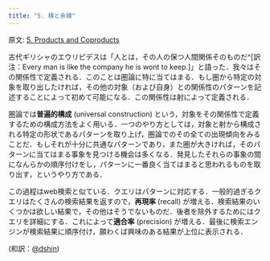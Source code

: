 ```yaml
---
title: "5. 積と余積"
---
```


原文: [5. Products and Coproducts](https://bartoszmilewski.com/2015/01/07/products-and-coproducts/)

古代ギリシャのエウリピデスは「人とは，その人の保つ人間関係そのものだ^[訳注：Every man is like the company he is wont to keep.]」と語った．我々はその関係性で定義される．このことは圏論に特に当てはまる．もし圏から特定の対象を取り出したければ，その他の対象（および自身）との関係性のパターンを記述することによって初めて可能になる．この関係性は射によって定義される．

圏論では**普遍的構成** (universal construction) という，対象をその関係性で定義するための構成方法をよく用いる．一つのやり方としては，対象と射から構成される特定の形状であるパターンを取り上げ，圏論でのその全ての出現傾向をみることだ．もしそれが十分に共通なパターンであり，また圏が大きければ，そのパターンに当てはまる事象を見つける機会は多くなる．発見したそれらの事象の間になんらかの順序付けをし，パターンに一番良く当てはまると思われるものを取り出す，というやり方である．

この過程はweb検索と似ている．クエリはパターンに対応する．一般的過ぎるクエリはたくさんの検索結果を返すので，**再現率** (recall) が増える．検索結果のいくつかは欲しい結果で，その他はそうでないものだ．後者を除外するためにはクエリを詳細にする．これによって**適合率** (precision) が増える．最後に検索エンジンが検索結果に順序付け，願わくば興味のある結果が上位に表示される．

(和訳：[@dshin](https://zenn.dev/dshin))
